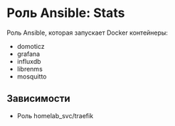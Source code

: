 # Роль Ansible: Stats

Роль Ansible, которая запускает Docker контейнеры:

* domoticz
* grafana
* influxdb
* librenms
* mosquitto

## Зависимости

* Роль homelab_svc/traefik
